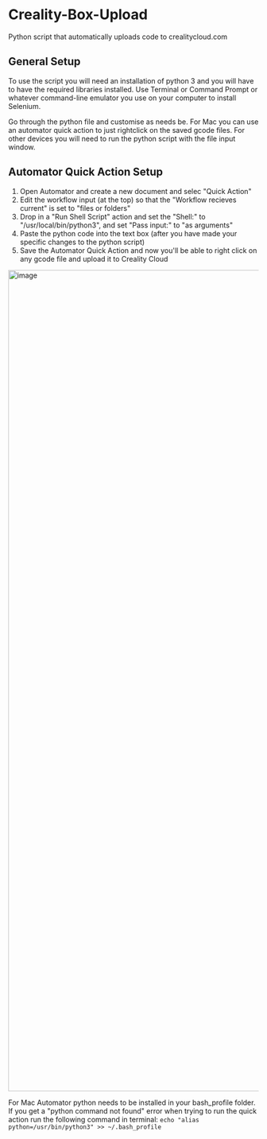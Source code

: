 # Creality-Box-Upload
Python script that automatically uploads code to crealitycloud.com

## General Setup

To use the script you will need an installation of python 3 and you will have to have the required libraries installed.
Use Terminal or Command Prompt or whatever command-line emulator you use on your computer to install Selenium.

Go through the python file and customise as needs be.
For Mac you can use an automator quick action to just rightclick on the saved gcode files.
For other devices you will need to run the python script with the file input window.


## Automator Quick Action Setup

1. Open Automator and create a new document and selec "Quick Action"
2. Edit the workflow input (at the top) so that the "Workflow recieves current" is set to "files or folders"
3. Drop in a "Run Shell Script" action and set the "Shell:" to "/usr/local/bin/python3", and set "Pass input:" to "as arguments"
4. Paste the python code into the text box (after you have made your specific changes to the python script)
5. Save the Automator Quick Action and now you'll be able to right click on any gcode file and upload it to Creality Cloud

<img width="1652" alt="image" src="https://user-images.githubusercontent.com/130921240/233007417-691428d2-53f2-48aa-b2b6-da31b8b8ea8e.png">


For Mac Automator python needs to be installed in your bash_profile folder. If you get a "python command not found" error when trying to run the quick action run the following command in terminal: ```echo "alias python=/usr/bin/python3" >> ~/.bash_profile```
